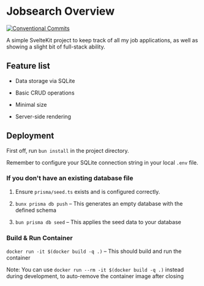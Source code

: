 # Jobsearch Overview

[![Conventional Commits](https://img.shields.io/badge/Conventional%20Commits-1.0.0-%23FE5196?logo=conventionalcommits&logoColor=white)](https://conventionalcommits.org)


A simple SvelteKit project to keep track of all my job applications, as well as showing a slight bit of full-stack ability.

## Feature list

- Data storage via SQLite

- Basic CRUD operations

- Minimal size

- Server-side rendering

## Deployment

First off, run `bun install` in the project directory.

Remember to configure your SQLite connection string in your local `.env` file.

### If you don't have an existing database file

1. Ensure `prisma/seed.ts` exists and is configured correctly.

2. `bunx prisma db push` – This generates an empty database with the defined schema

3. `bun prisma db seed` – This applies the seed data to your database

### Build & Run Container

`docker run -it $(docker build -q .)` – This should build and run the container

Note: You can use `docker run --rm -it $(docker build -q .)` instead during development, to auto-remove the container image after closing

